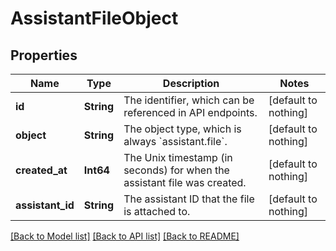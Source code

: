 # AssistantFileObject


## Properties
Name | Type | Description | Notes
------------ | ------------- | ------------- | -------------
**id** | **String** | The identifier, which can be referenced in API endpoints. | [default to nothing]
**object** | **String** | The object type, which is always &#x60;assistant.file&#x60;. | [default to nothing]
**created_at** | **Int64** | The Unix timestamp (in seconds) for when the assistant file was created. | [default to nothing]
**assistant_id** | **String** | The assistant ID that the file is attached to. | [default to nothing]


[[Back to Model list]](../README.md#models) [[Back to API list]](../README.md#api-endpoints) [[Back to README]](../README.md)


